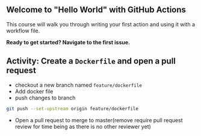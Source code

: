 ## Welcome to "Hello World" with GitHub Actions

This course will walk you through writing your first action and using it with a workflow file. 

**Ready to get started? Navigate to the first issue.**


## Activity: Create a ```Dockerfile``` and open a pull request

- checkout a new branch named ```feature/dockerfile```
- Add docker file 
- push changes to branch 

```sh
git push --set-upstream origin feature/dockerfile
```
- Open a pull request to merge to master(remove require pull request review for time being as there is no other reviewer yet)
